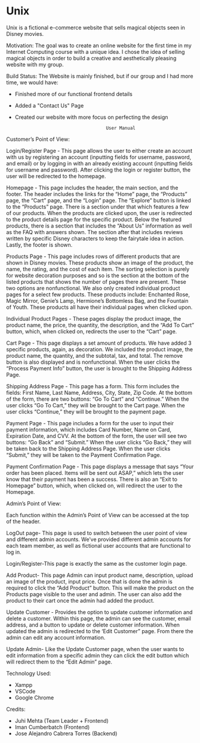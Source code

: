 # Unix
Unix is a fictional e-commerce website that sells magical objects seen in Disney movies.

Motivation: The goal was to create an online website for the first time in my Internet Computing course with a unique idea. 
I chose the idea of selling magical objects in order to build a creative and aesthetically pleasing website with my group.

Build Status: The Website is mainly finished, but if our group and I had more time, we would have:
- Finished more of our functional frontend details
- Added a "Contact Us" Page
- Created our website with more focus on perfecting the design


                                        User Manual

Customer’s Point of View:

Login/Register Page - This page allows the user to either create an account with us by registering an account 
(inputting fields for username, password, and email) or by logging in with an already existing account 
(inputting fields for username and password). After clicking the login or register button, the user will be redirected to the homepage.

Homepage - This page includes the header, the main section, and the footer. The header includes the links for the “Home” page, 
the “Products” page, the “Cart” page, and the “Login” page. The “Explore” button is linked to the “Products” page. 
There is a section under that which features a few of our products. When the products are clicked upon, 
the user is redirected to the product details page for the specific product. Below the featured products, 
there is a section that includes the “About Us” information as well as the FAQ with answers shown. 
The section after that includes reviews written by specific Disney characters to keep the fairytale idea in action. 
Lastly, the footer is shown.

Products Page - This page includes rows of different products that are shown in Disney movies. These products show an image of the product,
the name, the rating, and the cost of each item. The sorting selection is purely for website decoration purposes 
and so is the section at the bottom of the listed products that shows the number of pages there are present. 
These two options are nonfunctional. We also only created individual product pages for a select few products. 
These products include: Enchanted Rose, Magic Mirror, Genie’s Lamp, Hermione’s Bottomless Bag, and the Fountain of Youth. 
These products all have their individual pages when clicked upon. 

Individual Product Pages - These pages display the product image, the product name, the price, the quantity, the description, 
and the “Add To Cart” button, which, when clicked on, redirects the user to the “Cart” page.

Cart Page - This page displays a set amount of products. We have added 3 specific products, again, as decoration. 
We included the product image, the product name, the quantity, and the subtotal, tax, and total. 
The remove button is also displayed and is nonfunctional. When the user clicks the “Process Payment Info” button, 
the user is brought to the Shipping Address Page.

Shipping Address Page - This page has a form. This form includes the fields: First Name, Last Name, Address, City, State, Zip Code. 
At the bottom of the form, there are two buttons: “Go To Cart” and “Continue.” When the user clicks “Go To Cart,” 
they will be brought to the Cart page. When the user clicks “Continue,” they will be brought to the payment page.

Payment Page - This page includes a form for the user to input their payment information, 
which includes Card Number, Name on Card, Expiration Date, and CVV. 
At the bottom of the form, the user will see two buttons: “Go Back” and “Submit.” 
When the user clicks “Go Back,” they will be taken back to the Shipping Address Page. 
When the user clicks “Submit,” they will be taken to the Payment Confirmation Page.

Payment Confirmation Page - This page displays a message that says “Your order has been placed. Items will be sent out ASAP,” 
which lets the user know that their payment has been a success. 
There is also an “Exit to Homepage” button, which, when clicked on, will redirect the user to the Homepage. 


Admin’s Point of View:

Each function within the Admin’s Point of View can be accessed at the top of the header.

LogOut page-  This page is used to switch between the user point of view and different admin accounts. 
We’ve provided different admin accounts for each team member, as well as fictional user accounts that are functional to log in. 

Login/Register-This page is exactly the same as the customer login page.

Add Product- This page Admin can input product name, description, upload an image of the product, input price. 
Once that is done the admin is required to click the “Add Product” button. 
This will make the product on the Products page visible to the user and admin. 
The user can also add the product to their cart once the admin had added the product.

Update Customer - Provides the option to update customer information and delete a customer. 
Within this page, the admin can see the customer, email address, and a button to update or delete customer information. 
When updated the admin is redirected to the ‘Edit Customer” page. From there the admin can edit any account information. 

Update Admin- Like the Update Customer page, when the user wants to edit information from a specific admin 
they can click the edit button which will redirect them to the “Edit Admin” page.

Technology Used:
- Xampp
- VSCode
- Google Chrome

Credits:
- Juhi Mehta (Team Leader + Frontend)
- Iman Cumberbatch (Frontend)
- Jose Alejandro Cabrera Torres (Backend)
